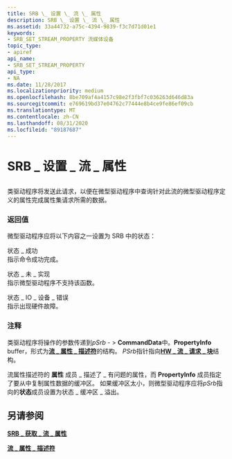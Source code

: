 ```yaml
---
title: SRB \_ 设置 \_ 流 \_ 属性
description: SRB \_ 设置 \_ 流 \_ 属性
ms.assetid: 33a44732-a75c-4394-9839-f3c7d71d01e1
keywords:
- SRB_SET_STREAM_PROPERTY 流媒体设备
topic_type:
- apiref
api_name:
- SRB_SET_STREAM_PROPERTY
api_type:
- NA
ms.date: 11/28/2017
ms.localizationpriority: medium
ms.openlocfilehash: 8be709af4a4157c98e2f3fbf7c036263d646d83a
ms.sourcegitcommit: e769619bd37e04762c77444e8b4ce9fe86ef09cb
ms.translationtype: MT
ms.contentlocale: zh-CN
ms.lasthandoff: 08/31/2020
ms.locfileid: "89187687"
---
```

# <a name="srb_set_stream_property"></a>SRB \_ 设置 \_ 流 \_ 属性


## <span id="ddk_srb_set_stream_property_ks"></span><span id="DDK_SRB_SET_STREAM_PROPERTY_KS"></span>


类驱动程序将发送此请求，以便在微型驱动程序中查询针对此流的微型驱动程序定义的属性完成属性集请求所需的数据。

### <a name="span-idreturn_valuespanspan-idreturn_valuespanreturn-value"></a><span id="return_value"></span><span id="RETURN_VALUE"></span>返回值

微型驱动程序应将以下内容之一设置为 SRB 中的状态：

<span id="STATUS_SUCCESS"></span><span id="status_success"></span>状态 \_ 成功  
指示命令成功完成。

<span id="STATUS_NOT_IMPLEMENTED"></span><span id="status_not_implemented"></span>状态 \_ 未 \_ 实现  
指示微型驱动程序不支持该函数。

<span id="STATUS_IO_DEVICE_ERROR"></span><span id="status_io_device_error"></span>状态 \_ IO \_ 设备 \_ 错误  
指示出现硬件故障。

### <a name="comments"></a>注释

类驱动程序将操作的参数传递到*pSrb* - &gt; **CommandData**中。**PropertyInfo** buffer，形式为[**流 \_ 属性 \_ 描述符**](/windows-hardware/drivers/ddi/strmini/ns-strmini-_stream_property_descriptor)的结构。 *PSrb*指针指向[**HW \_ 流 \_ 请求 \_ 块**](/windows-hardware/drivers/ddi/strmini/ns-strmini-_hw_stream_request_block)结构。

流属性描述符的 **属性** 成员 \_ 描述了 \_ 有问题的属性，而 **PropertyInfo** 成员指定了要从中复制属性数据的缓冲区。 如果缓冲区太小，则微型驱动程序应将*pSrb*指向的**状态**成员设置为状态 \_ 缓冲区 \_ 溢出。

## <a name="see-also"></a>另请参阅


[**SRB \_ 获取 \_ 流 \_ 属性**](srb-get-stream-property.md)

[**流 \_ 属性 \_ 描述符**](/windows-hardware/drivers/ddi/strmini/ns-strmini-_stream_property_descriptor)

 

